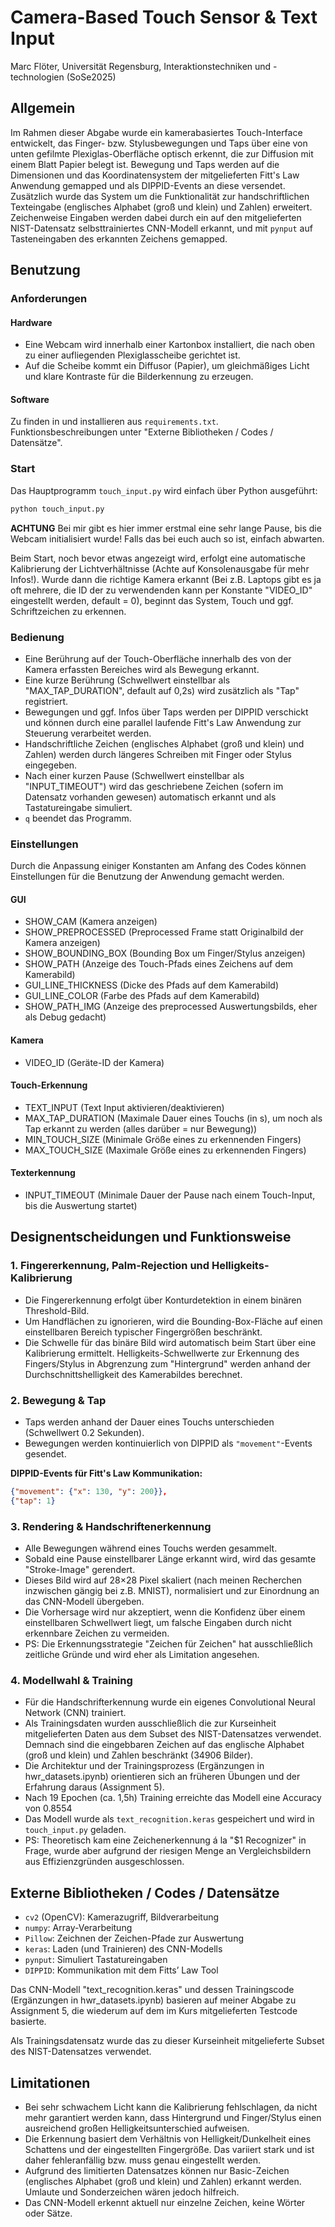 # Camera-Based Touch Sensor & Text Input
Marc Flöter, Universität Regensburg, Interaktionstechniken und -technologien (SoSe2025)


## Allgemein

Im Rahmen dieser Abgabe wurde ein kamerabasiertes Touch-Interface entwickelt, das Finger- bzw. Stylusbewegungen und Taps über eine von unten gefilmte Plexiglas-Oberfläche optisch erkennt, die zur Diffusion mit einem Blatt Papier belegt ist.
Bewegung und Taps werden auf die Dimensionen und das Koordinatensystem der mitgelieferten Fitt's Law Anwendung gemapped und als DIPPID-Events an diese versendet.
Zusätzlich wurde das System um die Funktionalität zur handschriftlichen Texteingabe (englisches Alphabet (groß und klein) und Zahlen) erweitert. Zeichenweise Eingaben werden dabei durch ein auf den mitgelieferten NIST-Datensatz selbsttrainiertes CNN-Modell erkannt, und mit `pynput` auf Tasteneingaben des erkannten Zeichens gemapped.


## Benutzung

### Anforderungen

#### Hardware

- Eine Webcam wird innerhalb einer Kartonbox installiert, die nach oben zu einer aufliegenden Plexiglasscheibe gerichtet ist.
- Auf die Scheibe kommt ein Diffusor (Papier), um gleichmäßiges Licht und klare Kontraste für die Bilderkennung zu erzeugen.

#### Software
Zu finden in und installieren aus `requirements.txt`.
Funktionsbeschreibungen unter "Externe Bibliotheken / Codes / Datensätze".


### Start

Das Hauptprogramm `touch_input.py` wird einfach über Python ausgeführt:

```bash
python touch_input.py
```
**ACHTUNG**
Bei mir gibt es hier immer erstmal eine sehr lange Pause, bis die Webcam initialisiert wurde! Falls das bei euch auch so ist, einfach abwarten.

Beim Start, noch bevor etwas angezeigt wird, erfolgt eine automatische Kalibrierung der Lichtverhältnisse (Achte auf Konsolenausgabe für mehr Infos!). Wurde dann die richtige Kamera erkannt (Bei z.B. Laptops gibt es ja oft mehrere, die ID der zu verwendenden kann per Konstante "VIDEO_ID" eingestellt werden, default = 0), beginnt das System, Touch und ggf. Schriftzeichen zu erkennen.


### Bedienung

- Eine Berührung auf der Touch-Oberfläche innerhalb des von der Kamera erfassten Bereiches wird als Bewegung erkannt.
- Eine kurze Berührung (Schwellwert einstellbar als "MAX_TAP_DURATION", default auf 0,2s) wird zusätzlich als "Tap" registriert.
- Bewegungen und ggf. Infos über Taps werden per DIPPID verschickt und können durch eine parallel laufende Fitt's Law Anwendung zur Steuerung verarbeitet werden.
- Handschriftliche Zeichen (englisches Alphabet (groß und klein) und Zahlen) werden durch längeres Schreiben mit Finger oder Stylus eingegeben.
- Nach einer kurzen Pause (Schwellwert einstellbar als "INPUT_TIMEOUT") wird das geschriebene Zeichen (sofern im Datensatz vorhanden gewesen) automatisch erkannt und als Tastatureingabe simuliert.
- `q` beendet das Programm.

### Einstellungen

Durch die Anpassung einiger Konstanten am Anfang des Codes können Einstellungen für die Benutzung der Anwendung gemacht werden.

#### GUI
- SHOW_CAM (Kamera anzeigen)
- SHOW_PREPROCESSED (Preprocessed Frame statt Originalbild der Kamera anzeigen)
- SHOW_BOUNDING_BOX (Bounding Box um Finger/Stylus anzeigen)
- SHOW_PATH (Anzeige des Touch-Pfads eines Zeichens auf dem Kamerabild)
- GUI_LINE_THICKNESS (Dicke des Pfads auf dem Kamerabild)
- GUI_LINE_COLOR (Farbe des Pfads auf dem Kamerabild)
- SHOW_PATH_IMG (Anzeige des preprocessed Auswertungsbilds, eher als Debug gedacht)

#### Kamera
- VIDEO_ID (Geräte-ID der Kamera)

#### Touch-Erkennung
- TEXT_INPUT (Text Input aktivieren/deaktivieren)
- MAX_TAP_DURATION (Maximale Dauer eines Touchs (in s), um noch als Tap erkannt zu werden (alles darüber = nur Bewegung))
- MIN_TOUCH_SIZE (Minimale Größe eines zu erkennenden Fingers)
- MAX_TOUCH_SIZE (Maximale Größe eines zu erkennenden Fingers)

#### Texterkennung
- INPUT_TIMEOUT (Minimale Dauer der Pause nach einem Touch-Input, bis die Auswertung startet)


## Designentscheidungen und Funktionsweise

### 1. Fingererkennung, Palm-Rejection und Helligkeits-Kalibrierung

- Die Fingererkennung erfolgt über Konturdetektion in einem binären Threshold-Bild.
- Um Handflächen zu ignorieren, wird die Bounding-Box-Fläche auf einen einstellbaren Bereich typischer Fingergrößen beschränkt.
- Die Schwelle für das binäre Bild wird automatisch beim Start über eine Kalibrierung ermittelt. Helligkeits-Schwellwerte zur Erkennung des Fingers/Stylus in Abgrenzung zum "Hintergrund" werden anhand der Durchschnittshelligkeit des Kamerabildes berechnet. 


### 2. Bewegung & Tap

- Taps werden anhand der Dauer eines Touchs unterschieden (Schwellwert 0.2 Sekunden).
- Bewegungen werden kontinuierlich von DIPPID als `"movement"`-Events gesendet.

**DIPPID-Events für Fitt's Law Kommunikation:**
```json
{"movement": {"x": 130, "y": 200}}, 
{"tap": 1}
```

### 3. Rendering & Handschriftenerkennung

- Alle Bewegungen während eines Touchs werden gesammelt.
- Sobald eine Pause einstellbarer Länge erkannt wird, wird das gesamte "Stroke-Image" gerendert.
- Dieses Bild wird auf 28×28 Pixel skaliert (nach meinen Recherchen inzwischen gängig bei z.B. MNIST), normalisiert und zur Einordnung an das CNN-Modell übergeben.
- Die Vorhersage wird nur akzeptiert, wenn die Konfidenz über einem einstellbaren Schwellwert liegt, um falsche Eingaben durch nicht erkennbare Zeichen zu vermeiden.
- PS: Die Erkennungsstrategie "Zeichen für Zeichen" hat ausschließlich zeitliche Gründe und wird eher als Limitation angesehen.


### 4. Modellwahl & Training

- Für die Handschrifterkennung wurde ein eigenes Convolutional Neural Network (CNN) trainiert.
- Als Trainingsdaten wurden ausschließlich die zur Kurseinheit mitgelieferten Daten aus dem Subset des NIST-Datensatzes verwendet. Demnach sind die eingebbaren Zeichen auf das englische Alphabet (groß und klein) und Zahlen beschränkt (34906 Bilder).
- Die Architektur und der Trainingsprozess (Ergänzungen in hwr_datasets.ipynb) orientieren sich an früheren Übungen und der Erfahrung daraus (Assignment 5).
- Nach 19 Epochen (ca. 1,5h) Training erreichte das Modell eine Accuracy von 0.8554
- Das Modell wurde als `text_recognition.keras` gespeichert und wird in `touch_input.py` geladen.
- PS: Theoretisch kam eine Zeichenerkennung á la "$1 Recognizer" in Frage, wurde aber aufgrund der riesigen Menge an Vergleichsbildern aus Effizienzgründen ausgeschlossen.


## Externe Bibliotheken / Codes / Datensätze

- `cv2` (OpenCV): Kamerazugriff, Bildverarbeitung
- `numpy`: Array-Verarbeitung
- `Pillow`: Zeichnen der Zeichen-Pfade zur Auswertung
- `keras`: Laden (und Trainieren) des CNN-Modells
- `pynput`: Simuliert Tastatureingaben
- `DIPPID`: Kommunikation mit dem Fitts’ Law Tool

Das CNN-Modell "text_recognition.keras" und dessen Trainingscode (Ergänzungen in hwr_datasets.ipynb) basieren auf meiner Abgabe zu Assignment 5, die wiederum auf dem im Kurs mitgelieferten Testcode basierte.

Als Trainingsdatensatz wurde das zu dieser Kurseinheit mitgelieferte Subset des NIST-Datensatzes verwendet.


## Limitationen

- Bei sehr schwachem Licht kann die Kalibrierung fehlschlagen, da nicht mehr garantiert werden kann, dass Hintergrund und Finger/Stylus einen ausreichend großen Helligkeitsunterschied aufweisen.
- Die Erkennung basiert dem Verhältnis von Helligkeit/Dunkelheit eines Schattens und der eingestellten Fingergröße. Das variiert stark und ist daher fehleranfällig bzw. muss genau eingestellt werden.
- Aufgrund des limitierten Datensatzes können nur Basic-Zeichen (englisches Alphabet (groß und klein) und Zahlen) erkannt werden. Umlaute und Sonderzeichen wären jedoch hilfreich.
- Das CNN-Modell erkennt aktuell nur einzelne Zeichen, keine Wörter oder Sätze.
